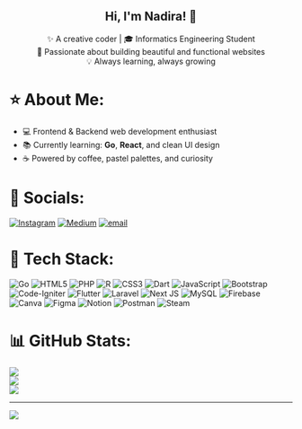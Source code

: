 <h2 align="center">Hi, I'm Nadira! 🌸</h2>
<p align="center">
  ✨ A creative coder | 🎓 Informatics Engineering Student <br>
  🌈 Passionate about building beautiful and functional websites <br>
  💡 Always learning, always growing
</p>

# ⭐ About Me:
- 💻 Frontend & Backend web development enthusiast
- 📚 Currently learning: **Go**, **React**, and clean UI design
- ☕ Powered by coffee, pastel palettes, and curiosity


# 💌 Socials:
[![Instagram](https://img.shields.io/badge/Instagram-%23E4405F.svg?logo=Instagram&logoColor=white)](https://instagram.com/nadira.hf) [![Medium](https://img.shields.io/badge/Medium-12100E?logo=medium&logoColor=white)](https://medium.com/@nadirahf) [![email](https://img.shields.io/badge/Email-D14836?logo=gmail&logoColor=white)](mailto:nadirahikmahfatheena@gmail.com) 

# 🍰 Tech Stack:
![Go](https://img.shields.io/badge/go-%2300ADD8.svg?style=flat&logo=go&logoColor=white) ![HTML5](https://img.shields.io/badge/html5-%23E34F26.svg?style=flat&logo=html5&logoColor=white) ![PHP](https://img.shields.io/badge/php-%23777BB4.svg?style=flat&logo=php&logoColor=white) ![R](https://img.shields.io/badge/r-%23276DC3.svg?style=flat&logo=r&logoColor=white) ![CSS3](https://img.shields.io/badge/css3-%231572B6.svg?style=flat&logo=css3&logoColor=white) ![Dart](https://img.shields.io/badge/dart-%230175C2.svg?style=flat&logo=dart&logoColor=white) ![JavaScript](https://img.shields.io/badge/javascript-%23323330.svg?style=flat&logo=javascript&logoColor=%23F7DF1E) ![Bootstrap](https://img.shields.io/badge/bootstrap-%238511FA.svg?style=flat&logo=bootstrap&logoColor=white) ![Code-Igniter](https://img.shields.io/badge/CodeIgniter-%23EF4223.svg?style=flat&logo=codeIgniter&logoColor=white) ![Flutter](https://img.shields.io/badge/Flutter-%2302569B.svg?style=flat&logo=Flutter&logoColor=white) ![Laravel](https://img.shields.io/badge/laravel-%23FF2D20.svg?style=flat&logo=laravel&logoColor=white) ![Next JS](https://img.shields.io/badge/Next-black?style=flat&logo=next.js&logoColor=white) ![MySQL](https://img.shields.io/badge/mysql-4479A1.svg?style=flat&logo=mysql&logoColor=white) ![Firebase](https://img.shields.io/badge/firebase-a08021?style=flat&logo=firebase&logoColor=ffcd34) ![Canva](https://img.shields.io/badge/Canva-%2300C4CC.svg?style=flat&logo=Canva&logoColor=white) ![Figma](https://img.shields.io/badge/figma-%23F24E1E.svg?style=flat&logo=figma&logoColor=white) ![Notion](https://img.shields.io/badge/Notion-%23000000.svg?style=flat&logo=notion&logoColor=white) ![Postman](https://img.shields.io/badge/Postman-FF6C37?style=flat&logo=postman&logoColor=white) ![Steam](https://img.shields.io/badge/steam-%23000000.svg?style=flat&logo=steam&logoColor=white)
# 📊 GitHub Stats:
![](https://github-readme-stats.vercel.app/api?username=nadirahikmahfatheena&theme=rose&hide_border=false&include_all_commits=true&count_private=false)<br/>
![](https://nirzak-streak-stats.vercel.app/?user=nadirahikmahfatheena&theme=rose&hide_border=false)<br/>
![](https://github-readme-stats.vercel.app/api/top-langs/?username=nadirahikmahfatheena&theme=rose&hide_border=false&include_all_commits=true&count_private=false&layout=compact)

---
[![](https://visitcount.itsvg.in/api?id=nadirahikmahfatheena&icon=9&color=10)](https://visitcount.itsvg.in)

<!-- Proudly created with GPRM ( https://gprm.itsvg.in ) -->
